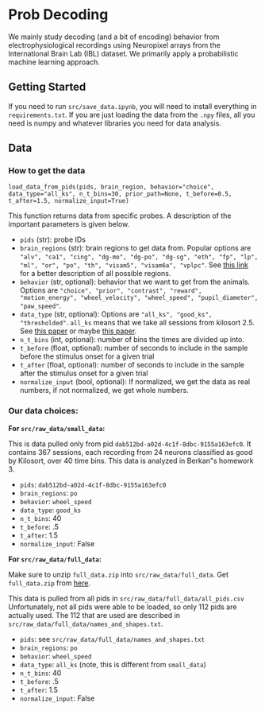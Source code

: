 # Prob Decoding
We mainly study decoding (and a bit of encoding) behavior from electrophysiological recordings using Neuropixel arrays from the International Brain Lab (IBL) dataset. We primarily apply a probabilistic machine learning approach.

## Getting Started
If you need to run `src/save_data.ipynb`, you will need to install everything in `requirements.txt`. If you are just loading the data from the `.npy` files, all you need is numpy and whatever libraries you need for data analysis.

## Data
### How to get the data
`load_data_from_pids(pids, brain_region, behavior="choice", data_type="all_ks", n_t_bins=30, prior_path=None, t_before=0.5, t_after=1.5, normalize_input=True)`

This function returns data from specific probes. A description of the important parameters is given below.
- `pids` (str): probe IDs
- `brain_regions` (str): brain regions to get data from. Popular options are `"alv", "ca1", "cing", "dg-mo", "dg-po", "dg-sg", "eth", "fp", "lp", "ml", "or", "po", "th", "visam5", "visam6a", "vplpc"`. See [this link](https://github.com/int-brain-lab/paper-brain-wide-map/blob/main/brainwidemap/meta/region_info.csv) for a better description of all possible regions.
- `behavior` (str, optional): behavior that we want to get from the animals. Options are `"choice", "prior", "contrast", "reward", "motion_energy", "wheel_velocity", "wheel_speed", "pupil_diameter", "paw_speed"`.
- `data_type` (str, optional): Options are `"all_ks", "good_ks", "thresholded"`. `all_ks` means that we take all sessions from kilosort 2.5. See [this paper](https://www.biorxiv.org/content/10.1101/2023.01.07.523036v1) or maybe [this paper](https://www.biorxiv.org/content/10.1101/061481v1.full).
- `n_t_bins` (int, optional): number of bins the times are divided up into.
- `t_before` (float, optional): number of seconds to include in the sample before the stimulus onset for a given trial
- `t_after` (float, optional): number of seconds to include in the sample after the stimulus onset for a given trial
- `normalize_input` (bool, optional): If normalized, we get the data as real numbers, if not normalized, we get whole numbers.

### Our data choices:
**For `src/raw_data/small_data`:**

This is data pulled only from pid `dab512bd-a02d-4c1f-8dbc-9155a163efc0`. It contains 367 sessions, each recording from 24 neurons classified as good by Kilosort, over 40 time bins. This data is analyzed in Berkan"s homework 3.

- `pids`: `dab512bd-a02d-4c1f-8dbc-9155a163efc0`
- `brain_regions`: `po`
- `behavior`: `wheel_speed`
- `data_type`: `good_ks`
- `n_t_bins`: 40
- `t_before`: .5
- `t_after`: 1.5
- `normalize_input`: False

**For `src/raw_data/full_data`:**

Make sure to unzip `full_data.zip` into `src/raw_data/full_data`. Get `full_data.zip` from [here](https://drive.google.com/file/d/1fd_yOhTZMvInIHEgxDqNFBFf6na65j7Q/view?usp=sharing).

This data is pulled from all pids in `src/raw_data/full_data/all_pids.csv` Unfortunately, not all pids were able to be loaded, so only 112 pids are actually used. The 112 that are used are described in `src/raw_data/full_data/names_and_shapes.txt`.

- `pids`: see `src/raw_data/full_data/names_and_shapes.txt`
- `brain_regions`: `po`
- `behavior`: `wheel_speed`
- `data_type`: `all_ks` (note, this is different from `small_data`)
- `n_t_bins`: 40
- `t_before`: .5
- `t_after`: 1.5
- `normalize_input`: False
